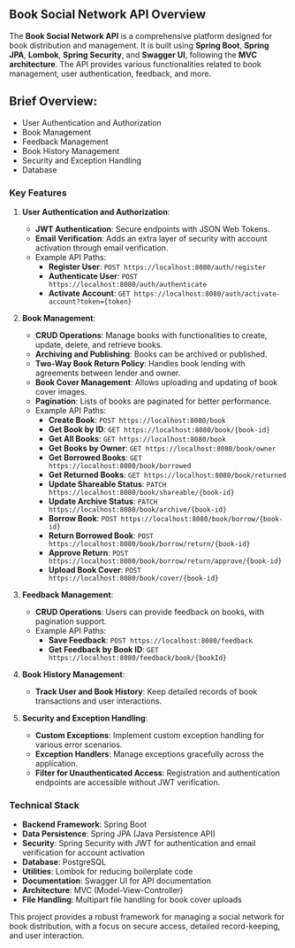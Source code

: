 ## Book Social Network API Overview

The **Book Social Network API** is a comprehensive platform designed for book distribution and management. It is built using **Spring Boot**, **Spring JPA**, **Lombok**, **Spring Security**, and **Swagger UI**, following the **MVC architecture**. The API provides various functionalities related to book management, user authentication, feedback, and more.

## **Brief Overview:**
- User Authentication and Authorization
- Book Management
- Feedback Management
- Book History Management
- Security and Exception Handling
- Database

  
### Key Features

1. **User Authentication and Authorization**:
   - **JWT Authentication**: Secure endpoints with JSON Web Tokens.
   - **Email Verification**: Adds an extra layer of security with account activation through email verification.
   - Example API Paths:
     - **Register User**: `POST https://localhost:8080/auth/register`
     - **Authenticate User**: `POST https://localhost:8080/auth/authenticate`
     - **Activate Account**: `GET https://localhost:8080/auth/activate-account?token={token}`

2. **Book Management**:
   - **CRUD Operations**: Manage books with functionalities to create, update, delete, and retrieve books.
   - **Archiving and Publishing**: Books can be archived or published.
   - **Two-Way Book Return Policy**: Handles book lending with agreements between lender and owner.
   - **Book Cover Management**: Allows uploading and updating of book cover images.
   - **Pagination**: Lists of books are paginated for better performance.
   - Example API Paths:
     - **Create Book**: `POST https://localhost:8080/book`
     - **Get Book by ID**: `GET https://localhost:8080/book/{book-id}`
     - **Get All Books**: `GET https://localhost:8080/book`
     - **Get Books by Owner**: `GET https://localhost:8080/book/owner`
     - **Get Borrowed Books**: `GET https://localhost:8080/book/borrowed`
     - **Get Returned Books**: `GET https://localhost:8080/book/returned`
     - **Update Shareable Status**: `PATCH https://localhost:8080/book/shareable/{book-id}`
     - **Update Archive Status**: `PATCH https://localhost:8080/book/archive/{book-id}`
     - **Borrow Book**: `POST https://localhost:8080/book/borrow/{book-id}`
     - **Return Borrowed Book**: `POST https://localhost:8080/book/borrow/return/{book-id}`
     - **Approve Return**: `POST https://localhost:8080/book/borrow/return/approve/{book-id}`
     - **Upload Book Cover**: `POST https://localhost:8080/book/cover/{book-id}`

3. **Feedback Management**:
   - **CRUD Operations**: Users can provide feedback on books, with pagination support.
   - Example API Paths:
     - **Save Feedback**: `POST https://localhost:8080/feedback`
     - **Get Feedback by Book ID**: `GET https://localhost:8080/feedback/book/{bookId}`

4. **Book History Management**:
   - **Track User and Book History**: Keep detailed records of book transactions and user interactions.

5. **Security and Exception Handling**:
   - **Custom Exceptions**: Implement custom exception handling for various error scenarios.
   - **Exception Handlers**: Manage exceptions gracefully across the application.
   - **Filter for Unauthenticated Access**: Registration and authentication endpoints are accessible without JWT verification.

### Technical Stack

- **Backend Framework**: Spring Boot
- **Data Persistence**: Spring JPA (Java Persistence API)
- **Security**: Spring Security with JWT for authentication and email verification for account activation
- **Database**: PostgreSQL
- **Utilities**: Lombok for reducing boilerplate code
- **Documentation**: Swagger UI for API documentation
- **Architecture**: MVC (Model-View-Controller)
- **File Handling**: Multipart file handling for book cover uploads

This project provides a robust framework for managing a social network for book distribution, with a focus on secure access, detailed record-keeping, and user interaction.
